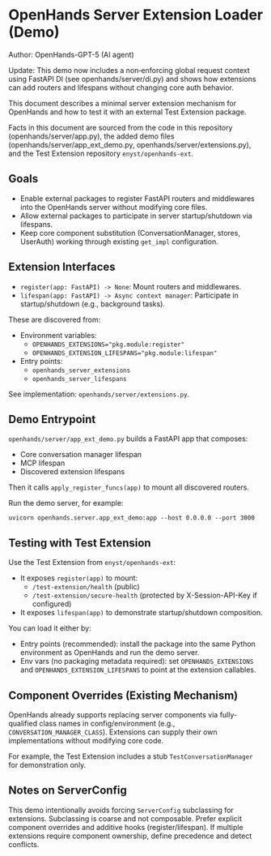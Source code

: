 # OpenHands Server Extension Loader (Demo)

Author: OpenHands-GPT-5 (AI agent)

Update: This demo now includes a non‑enforcing global request context using FastAPI DI (see openhands/server/di.py) and shows how extensions can add routers and lifespans without changing core auth behavior.

This document describes a minimal server extension mechanism for OpenHands and how to test it with an external Test Extension package.

Facts in this document are sourced from the code in this repository (openhands/server/app.py), the added demo files (openhands/server/app_ext_demo.py, openhands/server/extensions.py), and the Test Extension repository `enyst/openhands-ext`.

## Goals

- Enable external packages to register FastAPI routers and middlewares into the OpenHands server without modifying core files.
- Allow external packages to participate in server startup/shutdown via lifespans.
- Keep core component substitution (ConversationManager, stores, UserAuth) working through existing `get_impl` configuration.

## Extension Interfaces

- `register(app: FastAPI) -> None`: Mount routers and middlewares.
- `lifespan(app: FastAPI) -> Async context manager`: Participate in startup/shutdown (e.g., background tasks).

These are discovered from:
- Environment variables:
  - `OPENHANDS_EXTENSIONS="pkg.module:register"`
  - `OPENHANDS_EXTENSION_LIFESPANS="pkg.module:lifespan"`
- Entry points:
  - `openhands_server_extensions`
  - `openhands_server_lifespans`

See implementation: `openhands/server/extensions.py`.

## Demo Entrypoint

`openhands/server/app_ext_demo.py` builds a FastAPI app that composes:
- Core conversation manager lifespan
- MCP lifespan
- Discovered extension lifespans

Then it calls `apply_register_funcs(app)` to mount all discovered routers.

Run the demo server, for example:

```
uvicorn openhands.server.app_ext_demo:app --host 0.0.0.0 --port 3000
```

## Testing with Test Extension

Use the Test Extension from `enyst/openhands-ext`:
- It exposes `register(app)` to mount:
  - `/test-extension/health` (public)
  - `/test-extension/secure-health` (protected by X-Session-API-Key if configured)
- It exposes `lifespan(app)` to demonstrate startup/shutdown composition.

You can load it either by:
- Entry points (recommended): install the package into the same Python environment as OpenHands and run the demo server.
- Env vars (no packaging metadata required): set `OPENHANDS_EXTENSIONS` and `OPENHANDS_EXTENSION_LIFESPANS` to point at the extension callables.

## Component Overrides (Existing Mechanism)

OpenHands already supports replacing server components via fully-qualified class names in config/environment (e.g., `CONVERSATION_MANAGER_CLASS`). Extensions can supply their own implementations without modifying core code.

For example, the Test Extension includes a stub `TestConversationManager` for demonstration only.

## Notes on ServerConfig

This demo intentionally avoids forcing `ServerConfig` subclassing for extensions. Subclassing is coarse and not composable. Prefer explicit component overrides and additive hooks (register/lifespan). If multiple extensions require component ownership, define precedence and detect conflicts.
